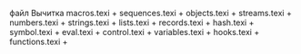 файл			Вычитка
macros.texi +
sequences.texi +
objects.texi + 
streams.texi +
numbers.texi +
strings.texi +
lists.texi +
records.texi +
hash.texi +
symbol.texi +
eval.texi +
control.texi +
variables.texi +
hooks.texi +
functions.texi +
